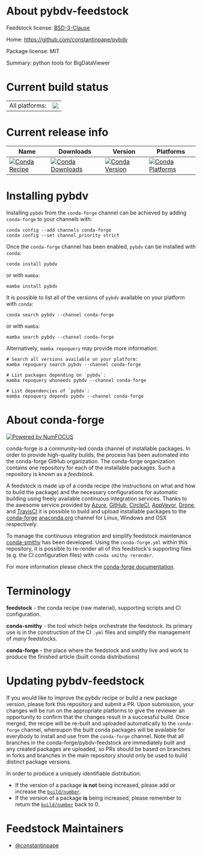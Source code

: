 About pybdv-feedstock
=====================

Feedstock license: [BSD-3-Clause](https://github.com/conda-forge/pybdv-feedstock/blob/main/LICENSE.txt)

Home: https://github.com/constantinpape/pybdv

Package license: MIT

Summary: python tools for BigDataViewer

Current build status
====================


<table><tr><td>All platforms:</td>
    <td>
      <a href="https://dev.azure.com/conda-forge/feedstock-builds/_build/latest?definitionId=11678&branchName=main">
        <img src="https://dev.azure.com/conda-forge/feedstock-builds/_apis/build/status/pybdv-feedstock?branchName=main">
      </a>
    </td>
  </tr>
</table>

Current release info
====================

| Name | Downloads | Version | Platforms |
| --- | --- | --- | --- |
| [![Conda Recipe](https://img.shields.io/badge/recipe-pybdv-green.svg)](https://anaconda.org/conda-forge/pybdv) | [![Conda Downloads](https://img.shields.io/conda/dn/conda-forge/pybdv.svg)](https://anaconda.org/conda-forge/pybdv) | [![Conda Version](https://img.shields.io/conda/vn/conda-forge/pybdv.svg)](https://anaconda.org/conda-forge/pybdv) | [![Conda Platforms](https://img.shields.io/conda/pn/conda-forge/pybdv.svg)](https://anaconda.org/conda-forge/pybdv) |

Installing pybdv
================

Installing `pybdv` from the `conda-forge` channel can be achieved by adding `conda-forge` to your channels with:

```
conda config --add channels conda-forge
conda config --set channel_priority strict
```

Once the `conda-forge` channel has been enabled, `pybdv` can be installed with `conda`:

```
conda install pybdv
```

or with `mamba`:

```
mamba install pybdv
```

It is possible to list all of the versions of `pybdv` available on your platform with `conda`:

```
conda search pybdv --channel conda-forge
```

or with `mamba`:

```
mamba search pybdv --channel conda-forge
```

Alternatively, `mamba repoquery` may provide more information:

```
# Search all versions available on your platform:
mamba repoquery search pybdv --channel conda-forge

# List packages depending on `pybdv`:
mamba repoquery whoneeds pybdv --channel conda-forge

# List dependencies of `pybdv`:
mamba repoquery depends pybdv --channel conda-forge
```


About conda-forge
=================

[![Powered by
NumFOCUS](https://img.shields.io/badge/powered%20by-NumFOCUS-orange.svg?style=flat&colorA=E1523D&colorB=007D8A)](https://numfocus.org)

conda-forge is a community-led conda channel of installable packages.
In order to provide high-quality builds, the process has been automated into the
conda-forge GitHub organization. The conda-forge organization contains one repository
for each of the installable packages. Such a repository is known as a *feedstock*.

A feedstock is made up of a conda recipe (the instructions on what and how to build
the package) and the necessary configurations for automatic building using freely
available continuous integration services. Thanks to the awesome service provided by
[Azure](https://azure.microsoft.com/en-us/services/devops/), [GitHub](https://github.com/),
[CircleCI](https://circleci.com/), [AppVeyor](https://www.appveyor.com/),
[Drone](https://cloud.drone.io/welcome), and [TravisCI](https://travis-ci.com/)
it is possible to build and upload installable packages to the
[conda-forge](https://anaconda.org/conda-forge) [anaconda.org](https://anaconda.org/)
channel for Linux, Windows and OSX respectively.

To manage the continuous integration and simplify feedstock maintenance
[conda-smithy](https://github.com/conda-forge/conda-smithy) has been developed.
Using the ``conda-forge.yml`` within this repository, it is possible to re-render all of
this feedstock's supporting files (e.g. the CI configuration files) with ``conda smithy rerender``.

For more information please check the [conda-forge documentation](https://conda-forge.org/docs/).

Terminology
===========

**feedstock** - the conda recipe (raw material), supporting scripts and CI configuration.

**conda-smithy** - the tool which helps orchestrate the feedstock.
                   Its primary use is in the construction of the CI ``.yml`` files
                   and simplify the management of *many* feedstocks.

**conda-forge** - the place where the feedstock and smithy live and work to
                  produce the finished article (built conda distributions)


Updating pybdv-feedstock
========================

If you would like to improve the pybdv recipe or build a new
package version, please fork this repository and submit a PR. Upon submission,
your changes will be run on the appropriate platforms to give the reviewer an
opportunity to confirm that the changes result in a successful build. Once
merged, the recipe will be re-built and uploaded automatically to the
`conda-forge` channel, whereupon the built conda packages will be available for
everybody to install and use from the `conda-forge` channel.
Note that all branches in the conda-forge/pybdv-feedstock are
immediately built and any created packages are uploaded, so PRs should be based
on branches in forks and branches in the main repository should only be used to
build distinct package versions.

In order to produce a uniquely identifiable distribution:
 * If the version of a package **is not** being increased, please add or increase
   the [``build/number``](https://docs.conda.io/projects/conda-build/en/latest/resources/define-metadata.html#build-number-and-string).
 * If the version of a package **is** being increased, please remember to return
   the [``build/number``](https://docs.conda.io/projects/conda-build/en/latest/resources/define-metadata.html#build-number-and-string)
   back to 0.

Feedstock Maintainers
=====================

* [@constantinpape](https://github.com/constantinpape/)

